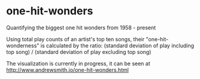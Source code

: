 # one-hit-wonders
Quantifying the biggest one hit wonders from 1958 - present

Using total play counts of an artist's top ten songs, their "one-hit-wonderness" is calculated by the ratio:
(standard deviation of play including top song) / (standard deviation of play excluding top song)

The visualization is currently in progress, it can be seen at http://www.andrewsmith.io/one-hit-wonders.html
